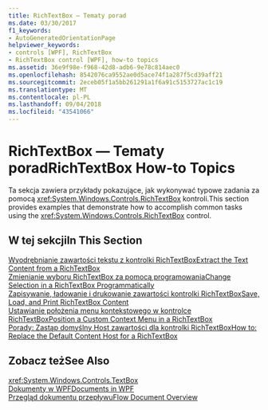 ```yaml
---
title: RichTextBox — Tematy porad
ms.date: 03/30/2017
f1_keywords:
- AutoGeneratedOrientationPage
helpviewer_keywords:
- controls [WPF], RichTextBox
- RichTextBox control [WPF], how-to topics
ms.assetid: 36e9f98e-f968-42d8-adb6-9e78c814aec0
ms.openlocfilehash: 8542076ca9552ae0d5ace74f1a287f5cd39aff21
ms.sourcegitcommit: 2eceb05f1a5bb261291a1f6a91c5153727ac1c19
ms.translationtype: MT
ms.contentlocale: pl-PL
ms.lasthandoff: 09/04/2018
ms.locfileid: "43541066"
---
```

# <a name="richtextbox-how-to-topics"></a><span data-ttu-id="7e25d-102">RichTextBox — Tematy porad</span><span class="sxs-lookup"><span data-stu-id="7e25d-102">RichTextBox How-to Topics</span></span>
<span data-ttu-id="7e25d-103">Ta sekcja zawiera przykłady pokazujące, jak wykonywać typowe zadania za pomocą <xref:System.Windows.Controls.RichTextBox> kontroli.</span><span class="sxs-lookup"><span data-stu-id="7e25d-103">This section provides examples that demonstrate how to accomplish common tasks using the <xref:System.Windows.Controls.RichTextBox> control.</span></span>  
  
## <a name="in-this-section"></a><span data-ttu-id="7e25d-104">W tej sekcji</span><span class="sxs-lookup"><span data-stu-id="7e25d-104">In This Section</span></span>  
 [<span data-ttu-id="7e25d-105">Wyodrębnianie zawartości tekstu z kontrolki RichTextBox</span><span class="sxs-lookup"><span data-stu-id="7e25d-105">Extract the Text Content from a RichTextBox</span></span>](../../../../docs/framework/wpf/controls/how-to-extract-the-text-content-from-a-richtextbox.md)  
 [<span data-ttu-id="7e25d-106">Zmienianie wyboru RichTextBox za pomocą programowania</span><span class="sxs-lookup"><span data-stu-id="7e25d-106">Change Selection in a RichTextBox Programmatically</span></span>](../../../../docs/framework/wpf/controls/change-selection-in-a-richtextbox-programmatically.md)  
 [<span data-ttu-id="7e25d-107">Zapisywanie, ładowanie i drukowanie zawartości kontrolki RichTextBox</span><span class="sxs-lookup"><span data-stu-id="7e25d-107">Save, Load, and Print RichTextBox Content</span></span>](../../../../docs/framework/wpf/controls/how-to-save-load-and-print-richtextbox-content.md)  
 [<span data-ttu-id="7e25d-108">Ustawianie położenia menu kontekstowego w kontrolce RichTextBox</span><span class="sxs-lookup"><span data-stu-id="7e25d-108">Position a Custom Context Menu in a RichTextBox</span></span>](../../../../docs/framework/wpf/controls/how-to-position-a-custom-context-menu-in-a-richtextbox.md)  
 [<span data-ttu-id="7e25d-109">Porady: Zastąp domyślny Host zawartości dla kontrolki RichTextBox</span><span class="sxs-lookup"><span data-stu-id="7e25d-109">How to: Replace the Default Content Host for a RichTextBox</span></span>](https://msdn.microsoft.com/library/dec1b2ce-9ca5-4bb2-bf54-f8a80a3c8beb)  
  
## <a name="see-also"></a><span data-ttu-id="7e25d-110">Zobacz też</span><span class="sxs-lookup"><span data-stu-id="7e25d-110">See Also</span></span>  
 <xref:System.Windows.Controls.TextBox>  
 [<span data-ttu-id="7e25d-111">Dokumenty w WPF</span><span class="sxs-lookup"><span data-stu-id="7e25d-111">Documents in WPF</span></span>](../../../../docs/framework/wpf/advanced/documents-in-wpf.md)  
 [<span data-ttu-id="7e25d-112">Przegląd dokumentu przepływu</span><span class="sxs-lookup"><span data-stu-id="7e25d-112">Flow Document Overview</span></span>](../../../../docs/framework/wpf/advanced/flow-document-overview.md)
